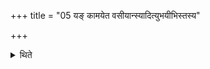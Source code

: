+++
title = "05 यङ् कामयेत वसीयान्स्यादित्युभयीभिस्तस्य"

+++

<details><summary>थिते</summary>

यं कामयेत वसीयान्स्यादित्युभयीभिस्तस्य सम्भरेत् ५
</details>

